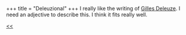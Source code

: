 +++
title = "Deleuzional"
+++
I really like the writing of [Gilles Deleuze]. I need
an adjective to describe this. I think it fits really well.

[<<](../)

[Gilles Deleuze]: http://plato.stanford.edu/entries/deleuze/
